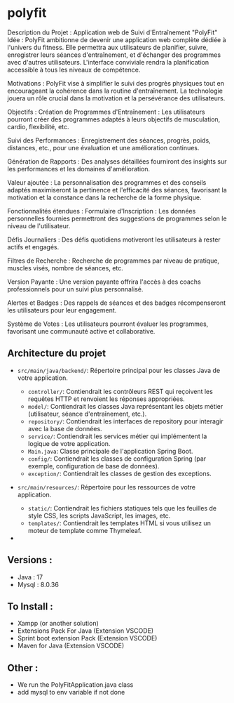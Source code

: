 # polyfit

Description du Projet : Application web de Suivi d'Entraînement "PolyFit"
Idée :
PolyFit ambitionne de devenir une application web complète dédiée à l'univers du fitness. Elle permettra aux utilisateurs de planifier, suivre, enregistrer leurs séances d'entraînement, et d'échanger des programmes avec d'autres utilisateurs. L'interface conviviale rendra la planification accessible à tous les niveaux de compétence.

Motivations :
PolyFit vise à simplifier le suivi des progrès physiques tout en encourageant la cohérence dans la routine d'entraînement. La technologie jouera un rôle crucial dans la motivation et la persévérance des utilisateurs.

Objectifs :
Création de Programmes d'Entraînement : Les utilisateurs pourront créer des programmes adaptés à leurs objectifs de musculation, cardio, flexibilité, etc.

Suivi des Performances : Enregistrement des séances, progrès, poids, distances, etc., pour une évaluation et une amélioration continues.

Génération de Rapports : Des analyses détaillées fourniront des insights sur les performances et les domaines d'amélioration.

Valeur ajoutée :
La personnalisation des programmes et des conseils adaptés maximiseront la pertinence et l'efficacité des séances, favorisant la motivation et la constance dans la recherche de la forme physique.

Fonctionnalités étendues :
Formulaire d'Inscription : Les données personnelles fournies permettront des suggestions de programmes selon le niveau de l'utilisateur.

Défis Journaliers : Des défis quotidiens motiveront les utilisateurs à rester actifs et engagés.

Filtres de Recherche : Recherche de programmes par niveau de pratique, muscles visés, nombre de séances, etc.

Version Payante : Une version payante offrira l'accès à des coachs professionnels pour un suivi plus personnalisé.

Alertes et Badges : Des rappels de séances et des badges récompenseront les utilisateurs pour leur engagement.

Système de Votes : Les utilisateurs pourront évaluer les programmes, favorisant une communauté active et collaborative.


## Architecture du projet 
- `src/main/java/backend/`: Répertoire principal pour les classes Java de votre application.
  - `controller/`: Contiendrait les contrôleurs REST qui reçoivent les requêtes HTTP et renvoient les réponses appropriées.
  - `model/`: Contiendrait les classes Java représentant les objets métier (utilisateur, séance d'entraînement, etc.).
  - `repository/`: Contiendrait les interfaces de repository pour interagir avec la base de données.
  - `service/`: Contiendrait les services métier qui implémentent la logique de votre application.
  - `Main.java`: Classe principale de l'application Spring Boot.
  - `config/`: Contiendrait les classes de configuration Spring (par exemple, configuration de base de données).
  - `exception/`: Contiendrait les classes de gestion des exceptions.
- `src/main/resources/`: Répertoire pour les ressources de votre application.
  - `static/`: Contiendrait les fichiers statiques tels que les feuilles de style CSS, les scripts JavaScript, les images, etc.
  - `templates/`: Contiendrait les templates HTML si vous utilisez un moteur de template comme Thymeleaf.

- 

## Versions : 
- Java : 17
- Mysql :  8.0.36

## To Install : 
- Xampp (or another solution) 
- Extensions Pack For Java (Extension VSCODE)
- Sprint boot extension Pack (Extension VSCODE)
- Maven for Java (Extension VSCODE)

## Other : 
- We run the PolyFitApplication.java class
- add mysql to env variable if not done
